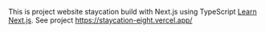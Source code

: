 This is project website staycation build with Next.js using TypeScript
[Learn Next.js](https://nextjs.org/learn).
See project https://staycation-eight.vercel.app/
